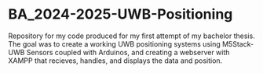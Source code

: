 # BA_2024-2025-UWB-Positioning
Repository for my code produced for my first attempt of my bachelor thesis. The goal was to create a working UWB positioning systems using M5Stack-UWB Sensors coupled with Arduinos, and creating a webserver with XAMPP that recieves, handles, and displays the data and position.
